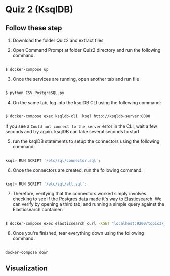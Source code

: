 # Quiz 2 (KsqlDB)
## Follow these step

1. Download the folder Quiz2 and extract files

2. Open Command Prompt at folder Quiz2 directory and run the following command:

```sh

$ docker-compose up

```

3. Once the services are running, open another tab and run file 

```sh

$ python CSV_PostgreSQL.py

```

4. On the same tab, log into the ksqlDB CLI using the following command:

```sh

$ docker-compose exec ksqldb-cli  ksql http://ksqldb-server:8088

```

If you see a `Could not connect to the server` error in the CLI, wait a few seconds and try again. ksqlDB can take several seconds to start.

5. run the ksqlDB statements to setup the connectors using the following command:

```sql

ksql> RUN SCRIPT '/etc/sql/connector.sql';

```

6. Once the connectors are created, run the following command:

```sql

ksql> RUN SCRIPT '/etc/sql/all.sql';

```

7. Therefore, verifying that the connectors worked simply involves checking to see if the Postgres data made it's way to Elasticsearch. We can verify by opening a third tab, and running a simple query against the Elasticsearch container:

```sh

$ docker-compose exec elasticsearch curl -XGET "localhost:9200/topic3/_search?format=json&pretty"

```

8. Once you're finished, tear everything down using the following command:

```sh

docker-compose down

```

## Visualization


<div class="flourish-embed flourish-chart" data-src="visualisation/13657815"><script src="https://public.flourish.studio/resources/embed.js"></script></div>


